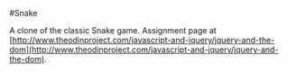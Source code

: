 #Snake

A clone of the classic Snake game. Assignment page at [http://www.theodinproject.com/javascript-and-jquery/jquery-and-the-dom](http://www.theodinproject.com/javascript-and-jquery/jquery-and-the-dom).
